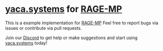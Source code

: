 # [yaca.systems](https://yaca.systems/) for [RAGE-MP](https://rage.mp/)

This is a example implementation for [RAGE-MP](https://rage.mp/)
Feel free to report bugs via issues or contribute via pull requests.

Join our [Discord](http://discord.yaca.systems/) to get help or make suggestions and start using [yaca.systems](https://yaca.systems/) today!